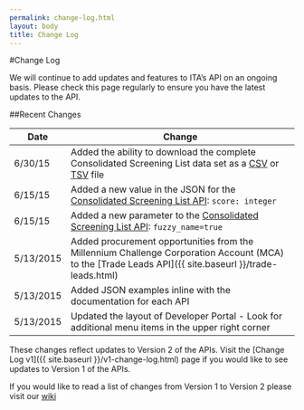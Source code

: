 ```yaml
---
permalink: change-log.html
layout: body
title: Change Log
---
```


#Change Log

We will continue to add updates and features to ITA’s API on an ongoing basis.  Please check this page regularly to ensure you have the latest updates to the API.

##Recent Changes

| Date            | Change                                                     |
| --------------- | --------------------------------------------------------------- |
| 6/30/15         | Added the ability to download the complete Consolidated Screening List data set as a [CSV](https://api.trade.gov/consolidated_screening_list/search.csv) or [TSV](https://api.trade.gov/consolidated_screening_list/search.tsv) file  |
| 6/15/15         | Added a new value in the JSON for the [Consolidated Screening List API](http://developer.trade.gov/consolidated-screening-list.html):  ```score: integer```     |
| 6/15/15         | Added a new parameter to the [Consolidated Screening List API](http://developer.trade.gov/consolidated-screening-list.html):  ```fuzzy_name=true```     |
| 5/13/2015       | Added procurement opportunities from the Millennium Challenge Corporation Account (MCA) to the [Trade Leads API]({{ site.baseurl }}/trade-leads.html)  | 
| 5/13/2015       | Added JSON examples inline with the documentation for each API  |
| 5/13/2015       | Updated the layout of Developer Portal - Look for additional menu items in the upper right corner  |

These changes reflect updates to Version 2 of the APIs.  Visit the [Change Log v1]({{ site.baseurl }}/v1-change-log.html) page if you would like to see updates to Version 1 of the APIs.

If you would like to read a list of changes from Version 1 to Version 2 please visit our [wiki](https://github.com/InternationalTradeAdministration/developerportal/wiki/Version-2-of-ITA%E2%80%99s-Data-Services-Platform-Released)






